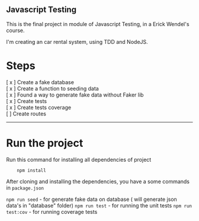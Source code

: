 ## Javascript Testing

This is the final project in module of Javascript Testing, in a Erick Wendel's course.

I'm creating an car rental system, using TDD and NodeJS.

# Steps

[ x ] Create a fake database
<br>
[ x ] Create a function to seeding data
<br>
[ x ] Found a way to generate fake data without Faker lib
<br>
[ x ] Create tests
<br>
[ x ] Create tests coverage
<br>
[   ] Create routes

--------------------------------------------------------------

# Run the project

Run this command for installing all dependencies of project

```npm
    npm install
```

After cloning and installing the dependencies, you have a some commands in ```package.json```

```npm run seed``` - for generate fake data on database ( will generate json data's in "database" folder)
```npm run test``` - for running the unit tests
```npm run test:cov``` - for running coverage tests

